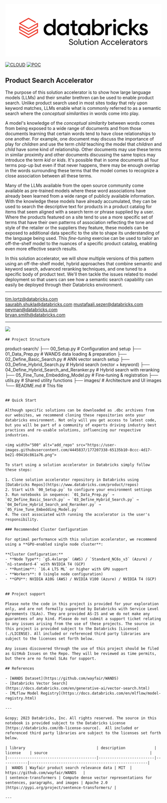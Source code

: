 ![image](https://raw.githubusercontent.com/databricks-industry-solutions/.github/main/profile/solacc_logo_wide.png)

[![CLOUD](https://img.shields.io/badge/CLOUD-ALL-blue?logo=googlecloud&style=for-the-badge)](https://cloud.google.com/databricks)
[![POC](https://img.shields.io/badge/POC-10_days-green?style=for-the-badge)](https://databricks.com/try-databricks)

## Product Search Accelerator

The purpose of this solution accelerator is to show how large language models (LLMs) and their smaller brethren can be used to enable product search.  Unlike product search used in most sites today that rely upon keyword matches, LLMs enable what is commonly referred to as a semantic search where the *conceptual similarities* in words come into play.

A model's knowledge of the *conceptual similarity* between words comes from being exposed to a wide range of documents and from those documents learning that certain words tend to have close relationships to one another.  For example, one document may discuss the importance of play for *children* and use the term *child* teaching the model that *children* and *child* have some kind of relationship.  Other documents may use these terms in similar proximity and other documents discussing the same topics may introduce the term *kid* or *kids*.  It's possible that in some documents all four terms pop-up but even if that never happens, there may be enough overlap in the words surrounding these terms that the model comes to recognize a close association between all these terms.

Many of the LLMs available from the open source community come available  as pre-trained models where these word associations have already been learned from a wide range of publicly available  information. With the knowledge these models have already accumulated, they can be used to search the descriptive text for products in a product catalog for items that seem aligned with a search term or phrase supplied by a user. Where the products featured on a site tend to use a more specific set of terms that have their own patterns of association reflecting the tone and style of the retailer or the suppliers they feature, these models can be exposed to additional data specific to the site to shape its understanding of the language being used.  This *fine-tuning* exercise can be used to tailor an off-the-shelf model to the nuances of a specific product catalog, enabling even more effective search results.

In this solution accelerator, we will show multiple versions of this pattern using an off-the-shelf model, hybrid approaches that combine semantic and keyword search, advanced reranking techniques, and one tuned to a specific body of product text. We'll then tackle the issues related to model deployment so that users can see how a semantic search capability can easily be deployed through their Databricks environment.

___
<tim.lortz@databricks.com>  
<saurabh.shukla@databricks.com>
<mustafaali.sezer@databricks.com>  
<peyman@databricks.com>  
<bryan.smith@databricks.com>  

___


<img src='https://github.com/databricks-industry-solutions/product-search/raw/main/images/inference.png' width=800>

```
## Project Structure

```
product-search/
├── 00_Setup.py                              # Configuration and setup
├── 01_Data_Prep.py                         # WANDS data loading & preparation
├── 02_Define_Basic_Search.py               # ANN vector search setup
├── 03_Define_Hybrid_Search.py              # Hybrid search (vector + keyword)
├── 04_Define_Hybrid_Search_and_Reranker.py # Hybrid search with reranking
├── 05_Fine_Tune_Embedding_Model.py         # Fine-tuning & registration
├── utils.py                                # Shared utility functions
├── images/                                 # Architecture and UI images
└── README.md                               # This file
```

## Quick Start

Although specific solutions can be downloaded as .dbc archives from our websites, we recommend cloning these repositories onto your databricks environment. Not only will you get access to latest code, but you will be part of a community of experts driving industry best practices and re-usable solutions, influencing our respective industries. 

<img width="500" alt="add_repo" src="https://user-images.githubusercontent.com/4445837/177207338-65135b10-8ccc-4d17-be21-09416c861a76.png">

To start using a solution accelerator in Databricks simply follow these steps: 

1. Clone solution accelerator repository in Databricks using [Databricks Repos](https://www.databricks.com/product/repos)
2. Start with `00_Setup.py` to configure your environment settings
3. Run notebooks in sequence: `01_Data_Prep.py` → `02_Define_Basic_Search.py` → `03_Define_Hybrid_Search.py` → `04_Define_Hybrid_Search_and_Reranker.py` → `05_Fine_Tune_Embedding_Model.py`
4. The cost associated with running the accelerator is the user's responsibility.

### Recommended Cluster Configuration

For optimal performance with this solution accelerator, we recommend using a **GPU-enabled single node cluster**:

**Cluster Configuration:**
- **Node Type**: `g5.4xlarge` (AWS) / `Standard_NC6s_v3` (Azure) / `n1-standard-4` with NVIDIA T4 (GCP)
- **Runtime**: `16.4 LTS ML` or higher with GPU support
- **Workers**: 0 (single node configuration)
- **GPU**: NVIDIA A10G (AWS) / NVIDIA V100 (Azure) / NVIDIA T4 (GCP)


## Project support 

Please note the code in this project is provided for your exploration only, and are not formally supported by Databricks with Service Level Agreements (SLAs). They are provided AS-IS and we do not make any guarantees of any kind. Please do not submit a support ticket relating to any issues arising from the use of these projects. The source in this project is provided subject to the Databricks [License](./LICENSE). All included or referenced third party libraries are subject to the licenses set forth below.

Any issues discovered through the use of this project should be filed as GitHub Issues on the Repo. They will be reviewed as time permits, but there are no formal SLAs for support. 

## References

- [WANDS Dataset](https://github.com/wayfair/WANDS)
- [Databricks Vector Search](https://docs.databricks.com/en/generative-ai/vector-search.html)
- [MLflow Model Registry](https://docs.databricks.com/en/mlflow/model-registry.html)

---

&copy; 2023 Databricks, Inc. All rights reserved. The source in this notebook is provided subject to the Databricks License [https://databricks.com/db-license-source].  All included or referenced third party libraries are subject to the licenses set forth below.

| library                                | description             | license    | source                                              |
|----------------------------------------|-------------------------|------------|-----------------------------------------------------|
|  WANDS | Wayfair product search relevance data | MIT  | https://github.com/wayfair/WANDS   |
| sentence-transformers | Compute dense vector representations for sentences, paragraphs, and images | Apache 2.0 |https://pypi.org/project/sentence-transformers/ |

---

